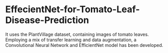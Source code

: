 # EffecientNet-for-Tomato-Leaf-Disease-Prediction
It uses the PlantVillage dataset, containing images of tomato leaves. Employing a mix of transfer learning and data augmentation, a Convolutional Neural Network and EfficientNet model has been developed.
